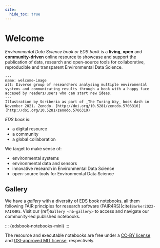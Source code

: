 ```yaml
---
site:
  hide_toc: true
---
```


# Welcome 

_Environmental Data Science book or EDS book_ is a **living**, **open** and **community-driven** online resource to showcase and support the publication of data, research and open-source tools for collaborative, reproducible and transparent Environmental Data Science.

```{figure} figures/welcome.jpg
---
name: welcome-image
alt: Diverse group of researchers analysing multiple enviromental systems and communicating results through a book with a happy face accesed by readers/users who can start new ideas.
---
Illustration by Scriberia as part of _The Turing Way_ book dash in November 2021. Zenodo. [http://doi.org/10.5281/zenodo.5706310](http://doi.org/10.5281/zenodo.5706310)
```

_EDS book_ is:

* a digital resource
* a community
* a global collaboration

We target to make sense of:

* environmental systems
* environmental data and sensors
* innovative research in Environmental Data Science 
* open-source tools for Environmental Data Science

## Gallery

We have a *gallery* with a diversity of EDS book notebooks, all them following FAIR principles for research software (FAIR4RS){cite}`Barker2022-FAIR4RS`. 
Visit our {ref}`Gallery <nb-gallery>` to access and navigate our community-led published notebooks.

::: {edsbook-notebooks-mini}
:::

The resource and executable notebooks are free under a [CC-BY license](https://github.com/alan-turing-institute/environmental-ds-book/blob/main/LICENSE) and [OSI-approved MIT license](https://github.com/alan-turing-institute/environmental-ds-book/blob/main/LICENSE-CODE), respectively.